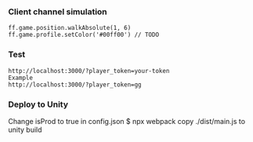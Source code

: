 ### Client channel simulation
```
ff.game.position.walkAbsolute(1, 6)
ff.game.profile.setColor('#00ff00') // TODO
```

### Test
```
http://localhost:3000/?player_token=your-token
Example
http://localhost:3000/?player_token=gg
```

### Deploy to Unity
Change isProd to true in config.json
$ npx webpack
copy ./dist/main.js to unity build

